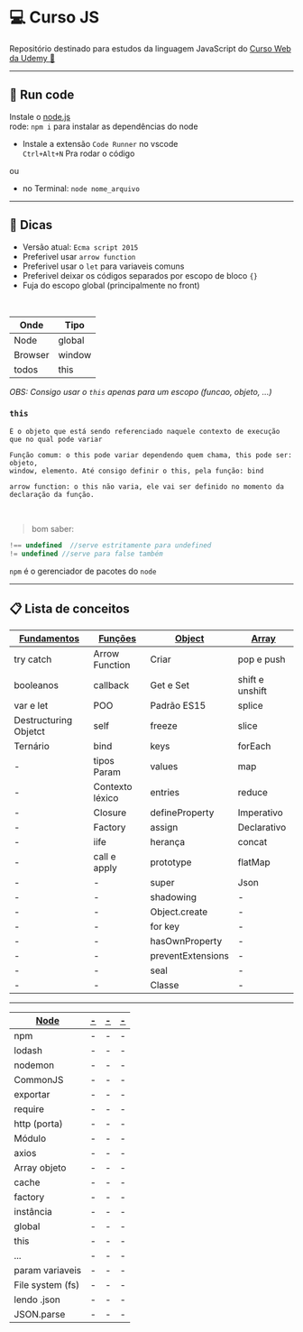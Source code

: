 # 💻 Curso JS

Repositório destinado para estudos da linguagem JavaScript do [Curso Web da Udemy 🔗](https://www.udemy.com/course/curso-web/)
____
## 🚀 Run code
Instale o [node.js](https://nodejs.org/en/)<br>
rode: `npm i` para instalar as dependências do node

* Instale a extensão `Code Runner` no vscode<br>
`Ctrl+Alt+N` Pra rodar o código 

ou

* no Terminal: `node nome_arquivo`
_____
## 🚨 Dicas
    
* Versão atual: `Ecma script 2015`
* Preferivel usar `arrow function`
* Preferivel usar o `let` para variaveis comuns
* Preferivel deixar os códigos separados por escopo de bloco `{}`
* Fuja do escopo global (principalmente no front)

<br>

Onde | Tipo
------|------
Node| global
Browser | window
todos | this

_*OBS:* Consigo usar o `this` apenas para um escopo (funcao, objeto, ...)_
### `this`
    É o objeto que está sendo referenciado naquele contexto de execução
    que no qual pode variar

    Função comum: o this pode variar dependendo quem chama, this pode ser: objeto, 
    window, elemento. Até consigo definir o this, pela função: bind

    arrow function: o this não varia, ele vai ser definido no momento da declaração da função.
<br>
<!-- <br> -->

>bom saber:
~~~~javascript
!== undefined  //serve estritamente para undefined
!= undefined //serve para false também
~~~~

`npm` é o gerenciador de pacotes do `node`
___
## 📋 Lista de conceitos 

[Fundamentos](https://github.com/RoniDeringer/curso_web_moderno/blob/master/fundamentos_4) | [Funções](https://github.com/RoniDeringer/curso_web_moderno/blob/master/funcoes_6) | [Object](https://github.com/RoniDeringer/curso_web_moderno/blob/master/object_7) | [Array](https://github.com/RoniDeringer/curso_web_moderno/blob/master/array_8)
----------| ------ | ------ | ------
try catch | Arrow Function | Criar | pop e push
booleanos | callback | Get e Set | shift e unshift
var e let | POO | Padrão ES15 | splice
Destructuring Objetct | self | freeze | slice
Ternário| bind | keys | forEach
  -| tipos Param | values | map
  -| Contexto léxico | entries | reduce
  -| Closure | defineProperty | Imperativo
  -| Factory | assign | Declarativo
  -| iife | herança | concat
  -| call e apply | prototype | flatMap
  -| - | super | Json
  -| - | shadowing | -
  -| - | Object.create | -
  -| - | for key | -
  -| - | hasOwnProperty | -
  -| - | preventExtensions | -
  -| - | seal | -
  -| - | Classe | -
___
[Node](https://github.com/RoniDeringer/curso_web_moderno/blob/master/node_10) | [-](-) | [-](-) | [-](-)
----------| ------ | ------ | ------
npm | - | - | -
lodash | - | - | -
nodemon | - | - | -
CommonJS| - | - | -
exportar | - | - | -
require | - | - | -
http (porta) | - | - | -
Módulo | - | - | -
axios | - | - | -
Array objeto | - | - | -
cache | - | - | -
factory | - | - | -
instância | - | - | -
global | - | - | -
this| - | - | -
...| - | - | -
param variaveis| - | - | -
File system (fs)| - | - | -
lendo .json| - | - | -
JSON.parse| - | - | -
